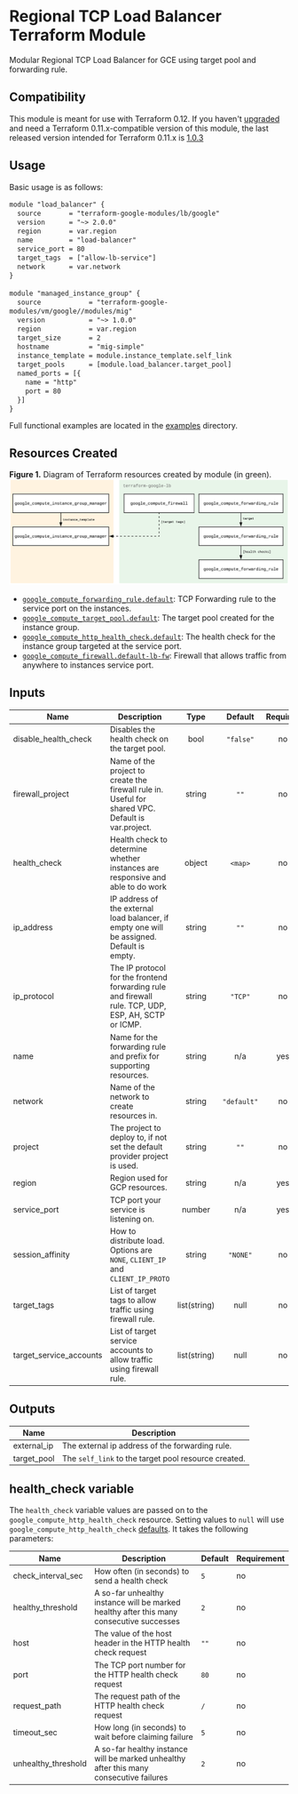 # Regional TCP Load Balancer Terraform Module
Modular Regional TCP Load Balancer for GCE using target pool and forwarding rule.

## Compatibility
This module is meant for use with Terraform 0.12. If you haven't [upgraded](https://www.terraform.io/upgrade-guides/0-12.html) and need a Terraform 0.11.x-compatible version of this module, the last released version intended for Terraform 0.11.x is [1.0.3](https://github.com/terraform-google-modules/terraform-google-lb/releases/tag/1.0.3)

## Usage
Basic usage is as follows:
```hcl
module "load_balancer" {
  source       = "terraform-google-modules/lb/google"
  version      = "~> 2.0.0"
  region       = var.region
  name         = "load-balancer"
  service_port = 80
  target_tags  = ["allow-lb-service"]
  network      = var.network
}

module "managed_instance_group" {
  source            = "terraform-google-modules/vm/google//modules/mig"
  version           = "~> 1.0.0"
  region            = var.region
  target_size       = 2
  hostname          = "mig-simple"
  instance_template = module.instance_template.self_link
  target_pools      = [module.load_balancer.target_pool]
  named_ports = [{
    name = "http"
    port = 80
  }]
}
```
Full functional examples are located in the [examples](./examples/) directory.

## Resources Created
**Figure 1.** Diagram of Terraform resources created by module (in green).
![Terraform Resources Diagram](./docs/tf-resources-diagram.png "Terraform Resources Diagram")

- [`google_compute_forwarding_rule.default`](https://www.terraform.io/docs/providers/google/r/compute_forwarding_rule.html): TCP Forwarding rule to the service port on the instances.
- [`google_compute_target_pool.default`](https://www.terraform.io/docs/providers/google/r/compute_target_pool.html): The target pool created for the instance group.
- [`google_compute_http_health_check.default`](https://www.terraform.io/docs/providers/google/r/compute_http_health_check.html): The health check for the instance group targeted at the service port.
- [`google_compute_firewall.default-lb-fw`](https://www.terraform.io/docs/providers/google/r/compute_firewall.html): Firewall that allows traffic from anywhere to instances service port.

<!-- BEGINNING OF PRE-COMMIT-TERRAFORM DOCS HOOK -->
## Inputs

| Name | Description | Type | Default | Required |
|------|-------------|:----:|:-----:|:-----:|
| disable\_health\_check | Disables the health check on the target pool. | bool | `"false"` | no |
| firewall\_project | Name of the project to create the firewall rule in. Useful for shared VPC. Default is var.project. | string | `""` | no |
| health\_check | Health check to determine whether instances are responsive and able to do work | object | `<map>` | no |
| ip\_address | IP address of the external load balancer, if empty one will be assigned. Default is empty. | string | `""` | no |
| ip\_protocol | The IP protocol for the frontend forwarding rule and firewall rule. TCP, UDP, ESP, AH, SCTP or ICMP. | string | `"TCP"` | no |
| name | Name for the forwarding rule and prefix for supporting resources. | string | n/a | yes |
| network | Name of the network to create resources in. | string | `"default"` | no |
| project | The project to deploy to, if not set the default provider project is used. | string | `""` | no |
| region | Region used for GCP resources. | string | n/a | yes |
| service\_port | TCP port your service is listening on. | number | n/a | yes |
| session\_affinity | How to distribute load. Options are `NONE`, `CLIENT_IP` and `CLIENT_IP_PROTO` | string | `"NONE"` | no |
| target\_tags | List of target tags to allow traffic using firewall rule. | list(string) | null | no |
| target\_service\_accounts | List of target service accounts to allow traffic using firewall rule. | list(string) | null | no |

## Outputs

| Name | Description |
|------|-------------|
| external\_ip | The external ip address of the forwarding rule. |
| target\_pool | The `self_link` to the target pool resource created. |

<!-- END OF PRE-COMMIT-TERRAFORM DOCS HOOK -->

## health_check variable

The `health_check` variable values are passed on to the `google_compute_http_health_check` resource. Setting values to `null` will use `google_compute_http_health_check` [defaults](https://www.terraform.io/docs/providers/google/r/compute_http_health_check.html#argument-reference). It takes the following parameters:

| Name | Description | Default | Requirement |
| --- | --- | --- | --- |
| check_interval_sec | How often (in seconds) to send a health check | `5` | no |
| healthy_threshold | A so-far unhealthy instance will be marked healthy after this many consecutive successes | `2` | no |
| host | The value of the host header in the HTTP health check request | `""` | no |
| port |  The TCP port number for the HTTP health check request | `80` | no |
| request_path | The request path of the HTTP health check request | `/` | no |
| timeout_sec | How long (in seconds) to wait before claiming failure | `5` | no |
| unhealthy_threshold | A so-far healthy instance will be marked unhealthy after this many consecutive failures | `2` | no |
